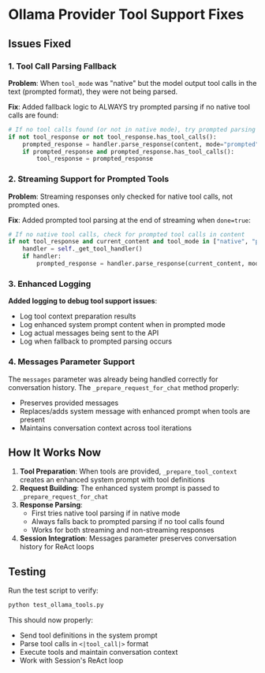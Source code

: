 # Ollama Provider Tool Support Fixes

## Issues Fixed

### 1. Tool Call Parsing Fallback
**Problem**: When `tool_mode` was "native" but the model output tool calls in the text (prompted format), they were not being parsed.

**Fix**: Added fallback logic to ALWAYS try prompted parsing if no native tool calls are found:
```python
# If no tool calls found (or not in native mode), try prompted parsing
if not tool_response or not tool_response.has_tool_calls():
    prompted_response = handler.parse_response(content, mode="prompted")
    if prompted_response and prompted_response.has_tool_calls():
        tool_response = prompted_response
```

### 2. Streaming Support for Prompted Tools
**Problem**: Streaming responses only checked for native tool calls, not prompted ones.

**Fix**: Added prompted tool parsing at the end of streaming when `done=true`:
```python
# If no native tool calls, check for prompted tool calls in content
if not tool_response and current_content and tool_mode in ["native", "prompted"]:
    handler = self._get_tool_handler()
    if handler:
        prompted_response = handler.parse_response(current_content, mode="prompted")
```

### 3. Enhanced Logging
**Added logging to debug tool support issues**:
- Log tool context preparation results
- Log enhanced system prompt content when in prompted mode
- Log actual messages being sent to the API
- Log when fallback to prompted parsing occurs

### 4. Messages Parameter Support
The `messages` parameter was already being handled correctly for conversation history. The `_prepare_request_for_chat` method properly:
- Preserves provided messages
- Replaces/adds system message with enhanced prompt when tools are present
- Maintains conversation context across tool iterations

## How It Works Now

1. **Tool Preparation**: When tools are provided, `_prepare_tool_context` creates an enhanced system prompt with tool definitions
2. **Request Building**: The enhanced system prompt is passed to `_prepare_request_for_chat`
3. **Response Parsing**: 
   - First tries native tool parsing if in native mode
   - Always falls back to prompted parsing if no tool calls found
   - Works for both streaming and non-streaming responses
4. **Session Integration**: Messages parameter preserves conversation history for ReAct loops

## Testing

Run the test script to verify:
```bash
python test_ollama_tools.py
```

This should now properly:
- Send tool definitions in the system prompt
- Parse tool calls in `<|tool_call|>` format
- Execute tools and maintain conversation context
- Work with Session's ReAct loop